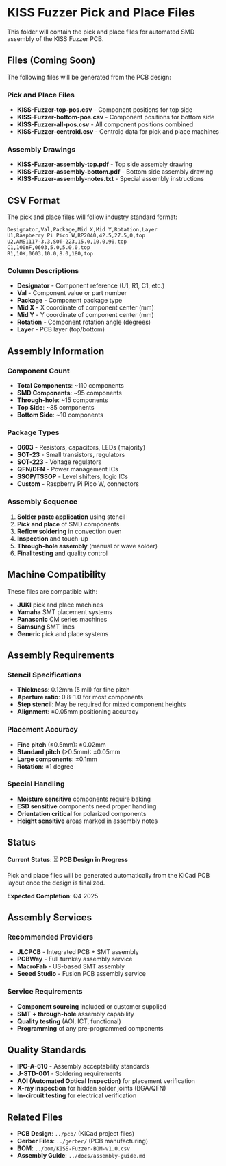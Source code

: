 # KISS Fuzzer Pick and Place Files

This folder will contain the pick and place files for automated SMD assembly of the KISS Fuzzer PCB.

## Files (Coming Soon)

The following files will be generated from the PCB design:

### Pick and Place Files
- **KISS-Fuzzer-top-pos.csv** - Component positions for top side
- **KISS-Fuzzer-bottom-pos.csv** - Component positions for bottom side  
- **KISS-Fuzzer-all-pos.csv** - All component positions combined
- **KISS-Fuzzer-centroid.csv** - Centroid data for pick and place machines

### Assembly Drawings
- **KISS-Fuzzer-assembly-top.pdf** - Top side assembly drawing
- **KISS-Fuzzer-assembly-bottom.pdf** - Bottom side assembly drawing
- **KISS-Fuzzer-assembly-notes.txt** - Special assembly instructions

## CSV Format

The pick and place files will follow industry standard format:

```csv
Designator,Val,Package,Mid X,Mid Y,Rotation,Layer
U1,Raspberry Pi Pico W,RP2040,42.5,27.5,0,top
U2,AMS1117-3.3,SOT-223,15.0,10.0,90,top
C1,100nF,0603,5.0,5.0,0,top
R1,10K,0603,10.0,8.0,180,top
```

### Column Descriptions
- **Designator** - Component reference (U1, R1, C1, etc.)
- **Val** - Component value or part number
- **Package** - Component package type
- **Mid X** - X coordinate of component center (mm)
- **Mid Y** - Y coordinate of component center (mm) 
- **Rotation** - Component rotation angle (degrees)
- **Layer** - PCB layer (top/bottom)

## Assembly Information

### Component Count
- **Total Components**: ~110 components
- **SMD Components**: ~95 components  
- **Through-hole**: ~15 components
- **Top Side**: ~85 components
- **Bottom Side**: ~10 components

### Package Types
- **0603** - Resistors, capacitors, LEDs (majority)
- **SOT-23** - Small transistors, regulators
- **SOT-223** - Voltage regulators
- **QFN/DFN** - Power management ICs
- **SSOP/TSSOP** - Level shifters, logic ICs
- **Custom** - Raspberry Pi Pico W, connectors

### Assembly Sequence
1. **Solder paste application** using stencil
2. **Pick and place** of SMD components
3. **Reflow soldering** in convection oven
4. **Inspection** and touch-up
5. **Through-hole assembly** (manual or wave solder)
6. **Final testing** and quality control

## Machine Compatibility

These files are compatible with:
- **JUKI** pick and place machines
- **Yamaha** SMT placement systems  
- **Panasonic** CM series machines
- **Samsung** SMT lines
- **Generic** pick and place systems

## Assembly Requirements

### Stencil Specifications
- **Thickness**: 0.12mm (5 mil) for fine pitch
- **Aperture ratio**: 0.8-1.0 for most components
- **Step stencil**: May be required for mixed component heights
- **Alignment**: ±0.05mm positioning accuracy

### Placement Accuracy
- **Fine pitch** (≤0.5mm): ±0.02mm
- **Standard pitch** (>0.5mm): ±0.05mm  
- **Large components**: ±0.1mm
- **Rotation**: ±1 degree

### Special Handling
- **Moisture sensitive** components require baking
- **ESD sensitive** components need proper handling
- **Orientation critical** for polarized components
- **Height sensitive** areas marked in assembly notes

## Status

**Current Status**: ⏳ **PCB Design in Progress**

Pick and place files will be generated automatically from the KiCad PCB layout once the design is finalized.

**Expected Completion**: Q4 2025

## Assembly Services

### Recommended Providers
- **JLCPCB** - Integrated PCB + SMT assembly
- **PCBWay** - Full turnkey assembly service
- **MacroFab** - US-based SMT assembly
- **Seeed Studio** - Fusion PCB assembly service

### Service Requirements
- **Component sourcing** included or customer supplied
- **SMT + through-hole** assembly capability
- **Quality testing** (AOI, ICT, functional)
- **Programming** of any pre-programmed components

## Quality Standards

- **IPC-A-610** - Assembly acceptability standards
- **J-STD-001** - Soldering requirements
- **AOI (Automated Optical Inspection)** for placement verification
- **X-ray inspection** for hidden solder joints (BGA/QFN)
- **In-circuit testing** for electrical verification

## Related Files

- **PCB Design**: `../pcb/` (KiCad project files)
- **Gerber Files**: `../gerber/` (PCB manufacturing)
- **BOM**: `../bom/KISS-Fuzzer-BOM-v1.0.csv`
- **Assembly Guide**: `../docs/assembly-guide.md`
